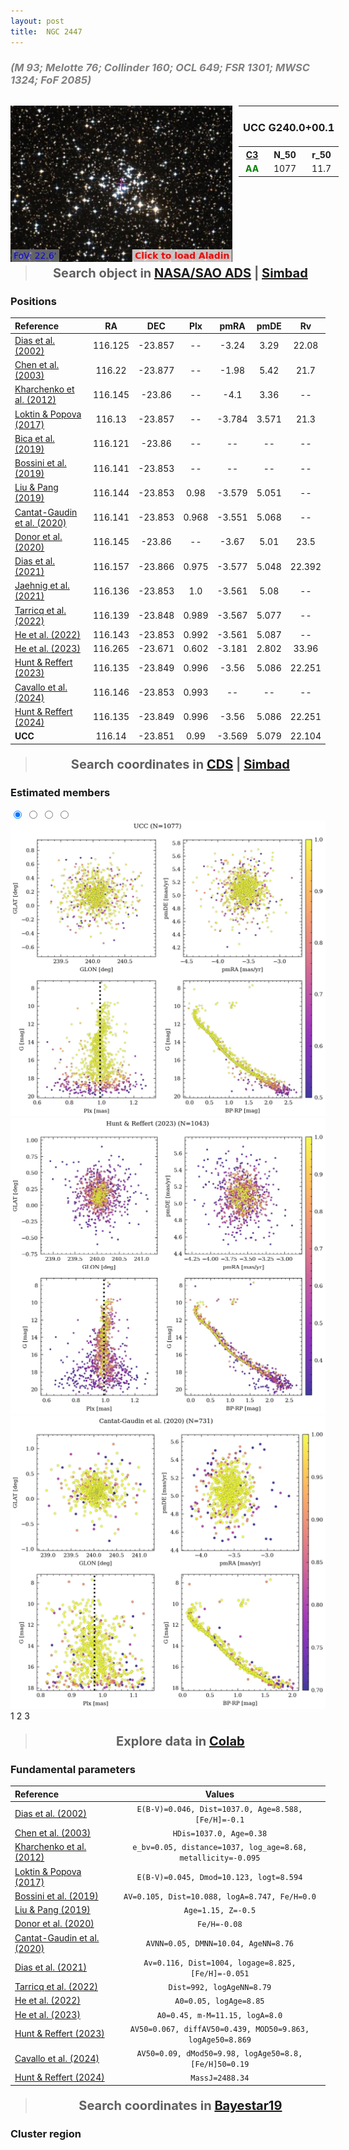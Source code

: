 ```yaml
---
layout: post
title:  NGC 2447
---
```

<h3><span style="color: #808080;"><i>(M 93; Melotte 76; Collinder 160; OCL 649; FSR 1301; MWSC 1324; FoF 2085)</i></span></h3><div style="display: flex; justify-content: space-between; width:720px;height:250px">
<div style="text-align: center;">

<!-- Static image + data attributes for FOV and target -->
<img id="aladin_img"
     data-umami-event="aladin_load"
     src="https://raw.githubusercontent.com/ucc23/Q3P/main/plots/aladin/ngc2447.webp"
     alt="Click to load Aladin Lite" 
     style="width:355px;height:250px; cursor: pointer;"
     data-fov="0.39" 
     data-target="116.14 -23.851"/>
<!-- Div to contain Aladin Lite viewer -->
<div id="aladin-lite-div" style="width:355px;height:250px;display:none;"></div>
<!-- Aladin Lite script (will be loaded after the image is clicked) -->
<script src="{{ site.baseurl }}/scripts/aladin_load.js"></script>

</div>
<!-- Left block -->

<table style="width:355px;height:250px;">
  <!-- Row 1 (title) -->
  <tr>
    <td colspan="5"><h3>UCC G240.0+00.1</h3></td>
  </tr>
  <!-- Row 2 -->
  <tr>
    <th style="text-align: center;"><a href="https://ucc.ar/faq#what-is-the-c3-parameter" title="Combined class">C3</a></th>
    <th style="text-align: center;"><div title="Stars with membership probability >50%">N_50</div></th>
    <th style="text-align: center;"><div title="Radius that contains half the members [arcmin]">r_50</div></th>
  </tr>
  <!-- Row 3 -->
  <tr>
    <td style="text-align: center;"><span style="color: green; font-weight: bold;">A</span><span style="color: green; font-weight: bold;">A</span></td>
    <td style="text-align: center;">1077</td>
    <td style="text-align: center;">11.7</td>
  </tr>
</table>
</div>

> <p style="text-align:center; font-weight: bold; font-size:20px">Search object in <a data-umami-event="nasa_search" href="https://ui.adsabs.harvard.edu/search/q=%20collection%3Aastronomy%20body%3A%22NGC%202447%22&sort=date%20desc%2C%20bibcode%20desc&p_=0" target="_blank">NASA/SAO ADS</a> | <a data-umami-event="simbad_search" href="https://simbad.cds.unistra.fr/simbad/sim-id-refs?Ident=ngc2447" target="_blank">Simbad</a></p>


### Positions

| Reference    | RA    | DEC   | Plx  | pmRA  | pmDE   |  Rv  |
| :---         | :---: | :---: | :---: | :---: | :---: | :---: |
|[Dias et al. (2002)](https://ui.adsabs.harvard.edu/abs/2002A%26A...389..871D) | 116.125 | -23.857 | -- | -3.24 | 3.29 | 22.08 |
|[Chen et al. (2003)](https://ui.adsabs.harvard.edu/abs/2003AJ....125.1397C) | 116.22 | -23.877 | -- | -1.98 | 5.42 | 21.7 |
|[Kharchenko et al. (2012)](https://ui.adsabs.harvard.edu/abs/2012A%26A...543A.156K) | 116.145 | -23.86 | -- | -4.1 | 3.36 | -- |
|[Loktin & Popova (2017)](https://ui.adsabs.harvard.edu/abs/2017AstBu..72..257L) | 116.13 | -23.857 | -- | -3.784 | 3.571 | 21.3 |
|[Bica et al. (2019)](https://ui.adsabs.harvard.edu/abs/2019AJ....157...12B) | 116.121 | -23.86 | -- | -- | -- | -- |
|[Bossini et al. (2019)](https://ui.adsabs.harvard.edu/abs/2019A%26A...623A.108B) | 116.141 | -23.853 | -- | -- | -- | -- |
|[Liu & Pang (2019)](https://ui.adsabs.harvard.edu/abs/2019ApJS..245...32L) | 116.144 | -23.853 | 0.98 | -3.579 | 5.051 | -- |
|[Cantat-Gaudin et al. (2020)](https://ui.adsabs.harvard.edu/abs/2020A%26A...640A...1C) | 116.141 | -23.853 | 0.968 | -3.551 | 5.068 | -- |
|[Donor et al. (2020)](https://ui.adsabs.harvard.edu/abs/2020AJ....159..199D) | 116.145 | -23.86 | -- | -3.67 | 5.01 | 23.5 |
|[Dias et al. (2021)](https://ui.adsabs.harvard.edu/abs/2021MNRAS.504..356D) | 116.157 | -23.866 | 0.975 | -3.577 | 5.048 | 22.392 |
|[Jaehnig et al. (2021)](https://ui.adsabs.harvard.edu/abs/2021ApJ...923..129J) | 116.136 | -23.853 | 1.0 | -3.561 | 5.08 | -- |
|[Tarricq et al. (2022)](https://ui.adsabs.harvard.edu/abs/2022A%26A...659A..59T) | 116.139 | -23.848 | 0.989 | -3.567 | 5.077 | -- |
|[He et al. (2022)](https://ui.adsabs.harvard.edu/abs/2022ApJS..262....7H) | 116.143 | -23.853 | 0.992 | -3.561 | 5.087 | -- |
|[He et al. (2023)](https://ui.adsabs.harvard.edu/abs/2023ApJS..267...34H) | 116.265 | -23.671 | 0.602 | -3.181 | 2.802 | 33.96 |
|[Hunt & Reffert (2023)](https://ui.adsabs.harvard.edu/abs/2023A%26A...673A.114H) | 116.135 | -23.849 | 0.996 | -3.56 | 5.086 | 22.251 |
|[Cavallo et al. (2024)](https://ui.adsabs.harvard.edu/abs/2024AJ....167...12C) | 116.146 | -23.853 | 0.993 | -- | -- | -- |
|[Hunt & Reffert (2024)](https://ui.adsabs.harvard.edu/abs/2024A%26A...686A..42H) | 116.135 | -23.849 | 0.996 | -3.56 | 5.086 | 22.251 |
| **UCC** |116.14 | -23.851 | 0.99 | -3.569 | 5.079 | 22.104 |

> <p style="text-align:center; font-weight: bold; font-size:20px">Search coordinates in <a data-umami-event="cds_coord_search" href="https://cdsportal.u-strasbg.fr/?target=116.14,-23.851" target="_blank">CDS</a> | <a data-umami-event="simbad_coord_search" href="https://simbad.cds.unistra.fr/mobile/object_list.html?coord=116.14%20-23.851&output=json&radius=5&userEntry=ngc2447" target="_blank">Simbad</a></p>

### Estimated members

<div class="carousel">
<input type="radio" name="radio-btn" id="slide1" checked>
<input type="radio" name="radio-btn" id="slide1">
<input type="radio" name="radio-btn" id="slide2">
<input type="radio" name="radio-btn" id="slide3">
<div class="slides">
<div class="slide">
<a href="https://raw.githubusercontent.com/ucc23/Q3P/main/plots/UCC/ngc2447.webp" target="_blank">
<img src="https://raw.githubusercontent.com/ucc23/Q3P/main/plots/UCC/ngc2447.webp" alt="NGC 2447 UCC">
</a>
</div>
<div class="slide">
<a href="https://raw.githubusercontent.com/ucc23/Q3P/main/plots/HUNT23/ngc2447.webp" target="_blank">
<img src="https://raw.githubusercontent.com/ucc23/Q3P/main/plots/HUNT23/ngc2447.webp" alt="NGC 2447 HUNT23">
</a>
</div>
<div class="slide">
<a href="https://raw.githubusercontent.com/ucc23/Q3P/main/plots/CANTAT20/ngc2447.webp" target="_blank">
<img src="https://raw.githubusercontent.com/ucc23/Q3P/main/plots/CANTAT20/ngc2447.webp" alt="NGC 2447 CANTAT20">
</a>
</div>
</div>
<div class="indicators">
<label for="slide1">1</label>
<label for="slide2">2</label>
<label for="slide3">3</label>
</div>
</div>


> <p style="text-align:center; font-weight: bold; font-size:20px">Explore data in <a data-umami-event="colab" href="https://colab.research.google.com/github/ucc23/ucc/blob/main/assets/notebook.ipynb" target="_blank">Colab</a></p>


### Fundamental parameters

| Reference |  Values |
| :---      |  :---:  |
| [Dias et al. (2002)](https://ui.adsabs.harvard.edu/abs/2002A%26A...389..871D) | `E(B-V)=0.046, Dist=1037.0, Age=8.588, [Fe/H]=-0.1` |
| [Chen et al. (2003)](https://ui.adsabs.harvard.edu/abs/2003AJ....125.1397C) | `HDis=1037.0, Age=0.38` |
| [Kharchenko et al. (2012)](https://ui.adsabs.harvard.edu/abs/2012A%26A...543A.156K) | `e_bv=0.05, distance=1037, log_age=8.68, metallicity=-0.095` |
| [Loktin & Popova (2017)](https://ui.adsabs.harvard.edu/abs/2017AstBu..72..257L) | `E(B-V)=0.045, Dmod=10.123, logt=8.594` |
| [Bossini et al. (2019)](https://ui.adsabs.harvard.edu/abs/2019A%26A...623A.108B) | `AV=0.105, Dist=10.088, logA=8.747, Fe/H=0.0` |
| [Liu & Pang (2019)](https://ui.adsabs.harvard.edu/abs/2019ApJS..245...32L) | `Age=1.15, Z=-0.5` |
| [Donor et al. (2020)](https://ui.adsabs.harvard.edu/abs/2020AJ....159..199D) | `Fe/H=-0.08` |
| [Cantat-Gaudin et al. (2020)](https://ui.adsabs.harvard.edu/abs/2020A%26A...640A...1C) | `AVNN=0.05, DMNN=10.04, AgeNN=8.76` |
| [Dias et al. (2021)](https://ui.adsabs.harvard.edu/abs/2021MNRAS.504..356D) | `Av=0.116, Dist=1004, logage=8.825, [Fe/H]=-0.051` |
| [Tarricq et al. (2022)](https://ui.adsabs.harvard.edu/abs/2022A%26A...659A..59T) | `Dist=992, logAgeNN=8.79` |
| [He et al. (2022)](https://ui.adsabs.harvard.edu/abs/2022ApJS..262....7H) | `A0=0.05, logAge=8.85` |
| [He et al. (2023)](https://ui.adsabs.harvard.edu/abs/2023ApJS..267...34H) | `A0=0.45, m-M=11.15, logA=8.0` |
| [Hunt & Reffert (2023)](https://ui.adsabs.harvard.edu/abs/2023A%26A...673A.114H) | `AV50=0.067, diffAV50=0.439, MOD50=9.863, logAge50=8.869` |
| [Cavallo et al. (2024)](https://ui.adsabs.harvard.edu/abs/2024AJ....167...12C) | `AV50=0.09, dMod50=9.98, logAge50=8.8, [Fe/H]50=0.19` |
| [Hunt & Reffert (2024)](https://ui.adsabs.harvard.edu/abs/2024A%26A...686A..42H) | `MassJ=2488.34` |

> <p style="text-align:center; font-weight: bold; font-size:20px">Search coordinates in <a data-umami-event="bayestar" href="http://argonaut.skymaps.info/query?lon=240.04%20&lat=0.15&coordsys=gal&mapname=bayestar2019" target="_blank">Bayestar19</a></p>


### Cluster region

<html lang="en">
  <body>
    <center>
    <div id="plot-params"
         data-oc-name="ngc2447"
         data-ra-center="116.14"
         data-dec-center="-23.85"
         data-rad-deg="11.7"
         data-plx="0.99">
    </div>
    <div id="plot-container">
        <div id="plot"></div>
    </div>
    <script defer type="module" src="{{ site.baseurl }}/scripts/radec_scatter.js"></script>
    </center>
  </body>
</html>
<br>
